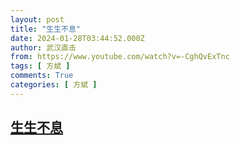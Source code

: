 ```yaml
---
layout: post
title: "生生不息"
date: 2024-01-28T03:44:52.000Z
author: 武汉直击
from: https://www.youtube.com/watch?v=-CghQvExTnc
tags: [ 方斌 ]
comments: True
categories: [ 方斌 ]
---
```

<!--1706413492000-->
[生生不息](https://www.youtube.com/watch?v=-CghQvExTnc)
------

<div>

</div>
